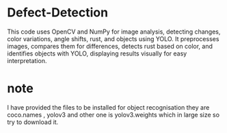 # Defect-Detection
This code uses OpenCV and NumPy for image analysis, detecting changes, color variations, angle shifts, rust, and objects using YOLO. It preprocesses images, compares them for differences, detects rust based on color, and identifies objects with YOLO, displaying results visually for easy interpretation.



# note
I have provided the files to be installed for object recognisation they are coco.names , yolov3 and other one is yolov3.weights which in large size so try to download it.
